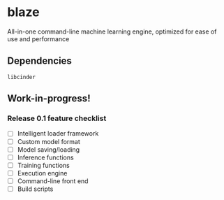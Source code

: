 # blaze
All-in-one command-line machine learning engine, optimized for ease of use and performance

## Dependencies
`libcinder`

## Work-in-progress!
### Release 0.1 feature checklist
- [ ] Intelligent loader framework
- [ ] Custom model format
- [ ] Model saving/loading
- [ ] Inference functions
- [ ] Training functions
- [ ] Execution engine
- [ ] Command-line front end
- [ ] Build scripts
